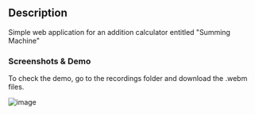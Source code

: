 <h2>Description</h2>
  
Simple web application for an addition calculator entitled "Summing Machine"

<h3>Screenshots & Demo</h3>
To check the demo, go to the recordings folder and download the .webm files. 

![image](https://github.com/Ana-Catarina-Basilio/Homework1_FullStack/assets/82106354/92ea9086-91a7-4159-999c-593538e3183a)
